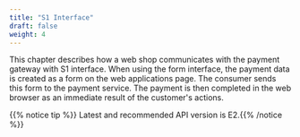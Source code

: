 ```yaml
---
title: "S1 Interface"
draft: false
weight: 4
---
```


This chapter describes how a web shop communicates with the payment gateway with S1 interface. When using the form interface, the payment data is created as a form on the web applications page. The consumer sends this form to the payment service. The payment is then completed in the web browser as an immediate result of the customer's actions.

{{% notice tip %}} Latest and recommended API version is E2.{{% /notice %}}
